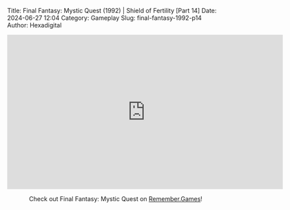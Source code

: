 Title: Final Fantasy: Mystic Quest (1992) | Shield of Fertility [Part 14]
Date: 2024-06-27 12:04
Category: Gameplay
Slug: final-fantasy-1992-p14
Author: Hexadigital

<center><iframe src="https://www.youtube.com/embed/sW0kgz2rUhM?feature=oembed" allow="accelerometer; autoplay; encrypted-media; gyroscope; picture-in-picture" width="640" height="360" frameborder="0"></iframe>

Check out Final Fantasy: Mystic Quest on [Remember.Games](https://remember.games/game/8116/final-fantasy-mystic-quest/)!</center>